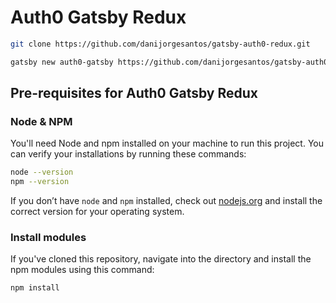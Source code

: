 # Auth0 Gatsby Redux

```bash
git clone https://github.com/danijorgesantos/gatsby-auth0-redux.git
```

```bash
gatsby new auth0-gatsby https://github.com/danijorgesantos/gatsby-auth0-redux.git
```

## Pre-requisites for Auth0 Gatsby Redux

### Node & NPM
You'll need Node and npm installed on your machine to run this project. You can verify your installations by running these commands:

```bash
node --version
npm --version
```

If you don’t have `node` and `npm` installed, check out [nodejs.org](https://nodejs.org/) and install the correct version for your operating system. 

### Install modules

If you've cloned this repository, navigate into the directory and install the npm modules using this command:

```bash
npm install
```
